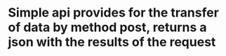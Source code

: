 # Simple api provides for the transfer of data by method post, returns a json with the results of the request

